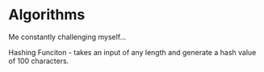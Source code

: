 # Algorithms
 Me constantly challenging myself...

Hashing Funciton - takes an input of any length and generate a hash value of 100 characters.
